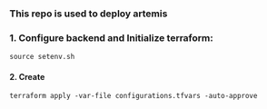 ### This repo is used to deploy artemis


### 1. Configure backend and Initialize terraform: 
```
source setenv.sh
```

#### 2. Create 
```
terraform apply -var-file configurations.tfvars -auto-approve
```
